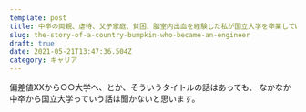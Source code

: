 ```yaml
---
template: post
title: 中卒の両親、虐待、父子家庭、貧困、脳室内出血を経験した私が国立大学を卒業してWEBのエンジニアになるまで
slug: the-story-of-a-country-bumpkin-who-became-an-engineer
draft: true
date: 2021-05-21T13:47:36.504Z
category: キャリア
---
```

偏差値XXから○○大学へ、とか、そういうタイトルの話はあっても、
なかなか中卒から国立大学っていう話は聞かないと思います。  